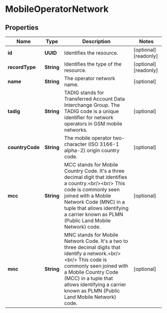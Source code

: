 

# MobileOperatorNetwork


## Properties

| Name | Type | Description | Notes |
|------------ | ------------- | ------------- | -------------|
|**id** | **UUID** | Identifies the resource. |  [optional] [readonly] |
|**recordType** | **String** | Identifies the type of the resource. |  [optional] [readonly] |
|**name** | **String** | The operator network name. |  [optional] |
|**tadig** | **String** | TADIG stands for Transferred Account Data Interchange Group. The TADIG code is a unique identifier for network operators in GSM mobile networks. |  [optional] |
|**countryCode** | **String** | The mobile operator two-character (ISO 3166-1 alpha-2) origin country code. |  [optional] |
|**mcc** | **String** | MCC stands for Mobile Country Code. It&#39;s a three decimal digit that identifies a country.&lt;br/&gt;&lt;br/&gt; This code is commonly seen joined with a Mobile Network Code (MNC) in a tuple that allows identifying a carrier known as PLMN (Public Land Mobile Network) code. |  [optional] |
|**mnc** | **String** | MNC stands for Mobile Network Code. It&#39;s a two to three decimal digits that identify a network.&lt;br/&gt;&lt;br/&gt;  This code is commonly seen joined with a Mobile Country Code (MCC) in a tuple that allows identifying a carrier known as PLMN (Public Land Mobile Network) code. |  [optional] |



